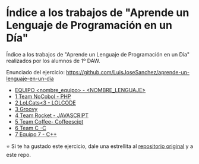 # Índice a los trabajos de "Aprende un Lenguaje de Programación en un Día"

Índice a los trabajos de "Aprende un Lenguaje de Programación en un Día" realizados por los alumnos de 1º DAW.

Enunciado del ejercicio: <https://github.com/LuisJoseSanchez/aprende-un-lenguaje-en-un-dia>

* [EQUIPO <nombre_equipo> - <NOMBRE_LENGUAJE>](https://github.com/<repositorio>)
* [1 Team NoCobol - PHP](https://github.com/albertogomezp/aprende-un-lenguaje-en-un-dia)
* [2 LoLCats<3 - LOLCODE](https://github.com/FernandoLeivaBrenes/aprende-un-lenguaje-en-un-dia)
* [3 Groovy](https://github.com/Fabiobr27/aprende-un-lenguaje-en-un-dia)
* [4 Team Rocket - JAVASCRIPT](https://github.com/romanpastu/aprende-un-lenguaje-en-un-dia)
* [5 Team Coffee- Coffeescipt](https://github.com/nicolaslerible/aprende-un-lenguaje-en-un-dia)
* [6 Team C -C](https://github.com/lorenamoyano/aprende-un-lenguaje-en-un-dia)
* [7 Equipo 7 - C++](https://github.com/AlejandroMoralesConejo/aprende-un-lenguaje-en-un-dia)


:star: Si te ha gustado este ejercicio, dale una estrellita al [repositorio original](https://github.com/LuisJoseSanchez/aprende-un-lenguaje-en-un-dia) y a este repo.
